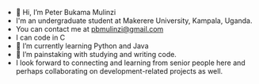 - 👋 Hi, I’m Peter Bukama Mulinzi
- I'm an undergraduate student at Makerere University, Kampala, Uganda.
- You can contact me at pbmulinzi@gmail.com
- I can code in C
- 🌱 I’m currently learning Python and Java
- 💞️ I’m painstaking with studying and writing code.
- I look forward to connecting and learning from senior people here and perhaps collaborating on development-related projects as well.

<!---
pbmulinzi/pbmulinzi is a ✨ special ✨ repository because its `README.md` (this file) appears on your GitHub profile.
You can click the Preview link to take a look at your changes.
--->
